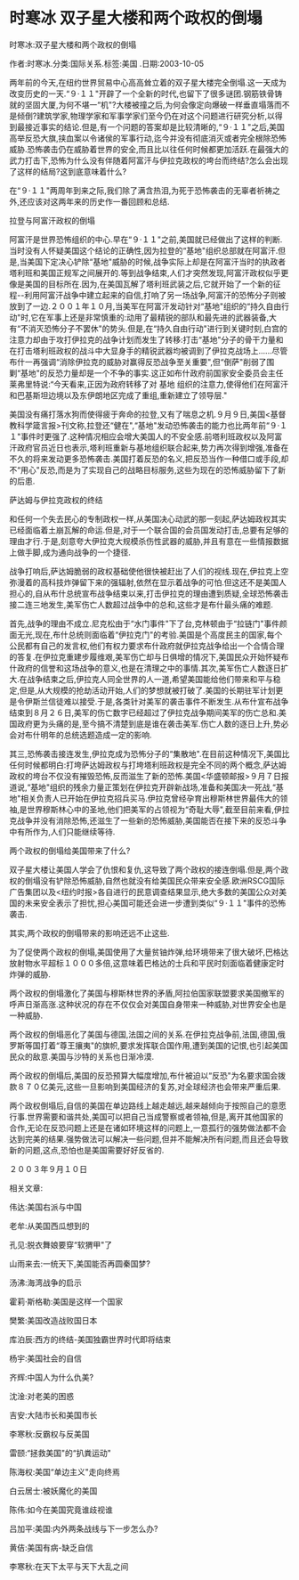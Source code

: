 # 时寒冰  双子星大楼和两个政权的倒塌  
  
时寒冰:双子星大楼和两个政权的倒塌  
作者:时寒冰.分类:国际关系.标签:美国 .日期:2003-10-05  
两年前的今天,在纽约世界贸易中心高高耸立着的双子星大楼完全倒塌.这一天成为改变历史的一天.“９·１１"开辟了一个全新的时代,也留下了很多谜团.钢筋铁骨铸就的坚固大厦,为何不堪一“机"?大楼被撞之后,为何会像定向爆破一样垂直塌落而不是倾倒?建筑学家,物理学家和军事学家们至今仍在对这个问题进行研究分析,以得到最接近事实的结论.但是,有一个问题的答案却是比较清晰的,“９·１１"之后,美国高举反恐大旗,挟血案以令诸侯的军事行动,迄今并没有彻底消灭或者完全根除恐怖威胁.恐怖袭击仍在威胁着世界的安全,而且比以往任何时候都更加活跃.在最强大的武力打击下,恐怖为什么没有伴随着阿富汗与伊拉克政权的垮台而终结?怎么会出现了这样的结局?这到底意味着什么?  
在“９·１１"两周年到来之际,我们除了满含热泪,为死于恐怖袭击的无辜者祈祷之外,还应该对这两年来的历史作一番回顾和总结.  
拉登与阿富汗政权的倒塌  
阿富汗是世界恐怖组织的中心.早在“９·１１"之前,美国就已经做出了这样的判断.当时没有人怀疑美国这个结论的正确性,因为拉登的“基地"组织总部就在阿富汗.但是,当美国下定决心铲除“基地"威胁的时候,战争实际上却是在阿富汗当时的执政者塔利班和美国正规军之间展开的.等到战争结束,人们才突然发现,阿富汗政权似乎更像是美国的目标所在.因为,在美国瓦解了塔利班武装之后,它就开始了一个新的征程--利用阿富汗战争中建立起来的自信,打响了另一场战争,阿富汗的恐怖分子则被放到了一边.２００１年１０月,当美军在阿富汗发动针对“基地"组织的“持久自由行动"时,它在军事上还是非常慎重的:动用了最精锐的部队和最先进的武器装备,大有“不消灭恐怖分子不罢休"的势头.但是,在“持久自由行动"进行到关键时刻,白宫的注意力却由于攻打伊拉克的战争计划而发生了转移:打击“基地"分子的骨干力量和在打击塔利班政权的战斗中大显身手的精锐武器均被调到了伊拉克战场上......尽管布什一再强调“消除伊拉克的威胁对赢得反恐战争至关重要",但“倒萨"削弱了围剿“基地"的反恐力量却是一个不争的事实.这正如布什政府前国家安全委员会主任莱弗里特说:“今天看来,正因为政府转移了对 基地 组织的注意力,使得他们在阿富汗和巴基斯坦边境以及东伊朗地区完成了重组,重新建立了领导层."  
美国没有痛打落水狗而使得疲于奔命的拉登,又有了喘息之机.９月９日,美国<基督教科学箴言报>刊文称,拉登还“健在",“基地"发动恐怖袭击的能力也比两年前“９·１１"事件时更强了.这种情况相应会增大美国人的不安全感.前塔利班政权以及阿富汗政府官员近日也表示,塔利班重新与基地组织联合起来,势力再次得到增强,准备在不久的将来发动更多恐怖袭击.美国打着反恐的名义,把反恐当作一种借口或手段,却不“用心"反恐,而是为了实现自己的战略目标服务,这些为现在的恐怖威胁留下了新的后患.  
萨达姆与伊拉克政权的终结  
和任何一个失去民心的专制政权一样,从美国决心动武的那一刻起,萨达姆政权其实已经面临着土崩瓦解的命运.但是,对于一个联合国的会员国发动打击,总要有足够的理由才行.于是,刻意夸大伊拉克大规模杀伤性武器的威胁,并且有意在一些情报数据上做手脚,成为通向战争的一个捷径.  
战争打响后,萨达姆脆弱的政权基础使他很快被赶出了人们的视线.现在,伊拉克上空弥漫着的高科技炸弹留下来的强辐射,依然在显示着战争的可怕.但这还不是美国人担心的,自从布什总统宣布战争结束以来,打击伊拉克的理由遭到质疑,全球恐怖袭击接二连三地发生,美军伤亡人数超过战争中的总和,这些才是布什最头痛的难题.  
首先,战争的理由不成立.尼克松由于“水门事件"下了台,克林顿由于“拉链门"事件颜面无光,现在,布什总统则面临着“伊拉克门"的考验.美国是个高度民主的国家,每个公民都有自己的发言权,他们有权力要求布什政府就伊拉克战争给出一个合情合理的答复.在伊拉克重建步履维艰,美军伤亡却与日俱增的情况下,美国民众开始怀疑布什政府的信誉和这场战争的意义,也是在清理之中的事情.其次,美军伤亡人数逐日扩大.在战争结束之后,伊拉克人同全世界的人一道,希望美国能给他们带来和平与稳定,但是,从大规模的抢劫活动开始,人们的梦想就被打破了.美国的长期驻军计划更是令伊斯兰信徒难以接受.于是,各类针对美军的袭击事件不断发生.从布什宣布战争结束到８月２６日,美军的伤亡数字已经超过了伊拉克战争期间美军的伤亡总和.美国政府更为头痛的是,至今搞不清楚到底是谁在袭击美军.伤亡人数的逐日上升,势必会对布什明年的总统选题造成一定的影响.  
其三,恐怖袭击接连发生,伊拉克成为恐怖分子的“集散地".在目前这种情况下,美国比任何时候都明白:打垮萨达姆政权与打垮塔利班政权是完全不同的两个概念,萨达姆政权的垮台不仅没有摧毁恐怖,反而滋生了新的恐怖.美国<华盛顿邮报>９月７日报道说,“基地"组织的残余力量正策划在伊拉克开辟新战场,准备和美国决一死战,“基地"相关负责人已开始在伊拉克招兵买马.伊拉克曾经孕育出穆斯林世界最伟大的领袖,是世界穆斯林心中的圣地,他们把美军的占领视为“奇耻大辱",截至目前来看,伊拉克战争并没有消除恐怖,还滋生了一些新的恐怖威胁,美国能否在接下来的反恐斗争中有所作为,人们只能继续等待.  
两个政权的倒塌给美国带来了什么?  
双子星大楼让美国人学会了仇恨和复仇,这导致了两个政权的接连倒塌.但是,两个政权的倒塌没有铲除恐怖威胁,自然也就没有给美国民众带来安全感.欧洲RSCG国际广告集团以及<纽约时报>各自进行的民意调查结果显示,绝大多数的美国公众对美国的未来安全表示了担忧,担心美国可能还会进一步遭到类似“９·１１"事件的恐怖袭击.  
其实,两个政权的倒塌带来的影响还远不止这些.  
为了促使两个政权的倒塌,美国使用了大量贫铀炸弹,给环境带来了很大破坏,巴格达放射物水平超标１０００多倍,这意味着巴格达的士兵和平民时刻面临着健康定时炸弹的威胁.  
两个政权的倒塌激化了美国与穆斯林世界的矛盾,阿拉伯国家联盟要求美国撤军的呼声日渐高涨.这种状况的存在不仅仅会对美国自身带来一种威胁,对世界安全也是一种威胁.  
两个政权的倒塌恶化了美国与德国,法国之间的关系.在伊拉克战争前,法国,德国,俄罗斯等国打着“尊王攘夷"的旗帜,要求发挥联合国作用,遭到美国的记恨,也引起美国民众的敌意.美国与沙特的关系也日渐冷漠.  
两个政权的倒塌后,美国的反恐预算大幅度增加,布什被迫以“反恐"为名要求国会拨款８７０亿美元,这些一旦影响到美国经济的复苏,对全球经济也会带来严重后果.  
两个政权倒塌后,自信的美国在单边路线上越走越远,越来越倾向于按照自己的意愿行事.世界需要和谐共处,美国可以把自己当成警察或者领袖,但是,离开其他国家的合作,无论在反恐问题上还是在诸如环境这样的问题上,一意孤行的强势做法都不会达到完美的结果.强势做法可以解决一些问题,但并不能解决所有问题,而且还会导致新的问题,这点,恐怕也是美国需要好好反省的.  
２００３年９月１０日  
  
相关文章:  
伟达:美国右派与中国  
老牟:从美国西瓜想到的  
孔见:脱衣舞娘要穿“软猬甲"了  
山雨来去:一统天下,美国能否再圆秦国梦?  
汤沸:海湾战争的启示  
霍莉·斯格勒:美国是这样一个国家  
樊繁:美国改造战败国日本  
库泊辰:西方的终结-美国独霸世界时代即将结束  
杨宇:美国社会的自信  
齐辉:中国人为什么仇美?  
沈淦:对老美的困惑  
吉安:大陆市长和美国市长  
李寒秋:反霸权与反美国  
雷颐:“拯救美国"的“扒粪运动"  
陈海权:美国“单边主义"走向终焉  
白云居士:被妖魔化的美国  
陈伟:如今在美国究竟谁歧视谁  
吕加平:美国:内外两条战线与下一步怎么办?  
黄佶:美国有病-缺乏自信  
李寒秋:在天下太平与天下大乱之间